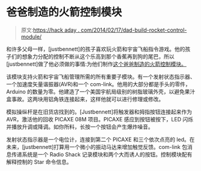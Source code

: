 # 爸爸制造的火箭控制模块

> 原文:[https://hack aday . com/2014/02/17/dad-build-rocket-control-module/](https://hackaday.com/2014/02/17/dad-built-rocket-control-module/)

和许多父母一样，[justbennett]的孩子喜欢玩火箭和宇宙飞船指令游戏。他的孩子们的想象力分配的控制不断从这个乐高到那个香蕉再到狗的尾巴，所以[justbennett]做了他必须做的事情:为他们制作[这个爸爸制造的火箭控制模块。](http://www.instructables.com/id/Dad-Built-Rocket-Control-Module/)

该模块支持火箭和宇宙飞船管理所需的所有重要子模块。有一个发射状态指示器、一个加速度矢量谐振器(AVR)和一个 com-link。他用的大部分都是手头的零件，Arduino 的数量为零。他建造了一个美国宇航局级别的树脂玻璃外壳，以避免果汁盒事故。这两块用铝角铁连接起来，这样他就可以进行修理或修改。

模拟操纵杆是在旧货店找到的。[Justbennett]将触发器和拇指按钮连接起来作为 AVR，激活他的回收 PICAXE 08M 项目。PICAXE 感应到按钮被按下，LED 闪烁并播放升调或降调。如你所料，长按一个按钮会产生爆炸噪音。

发射状态指示器是一个电位计，连接到第二个 PICAXE 和三个依次点亮的 led。在未来，[justbennett]打算用一个微小的振动马达来增加触觉反馈。com-link 包消息传递系统是一个 Radio Shack 记录模块和两个大而诱人的按钮。控制模块配有解释控制的 Star 命令信息。